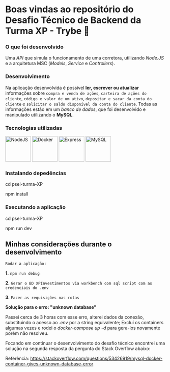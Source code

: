 # Boas vindas ao repositório do Desafio Técnico de Backend da Turma XP - Trybe 🚀

### O que foi desenvolvido

Uma _API_ que simula o funcionamento de uma corretora, utilizando _Node.JS_ e a arquitetura MSC (_Models_, _Service_ e _Controllers_).

### Desenvolvimento

Na aplicação desenvolvida é possível **ler, escrever ou atualizar** informações sobre `compra e venda de ações`, `carteira de ações do cliente`, `código e valor de um ativo`, `depositar e sacar da conta do cliente` e `solicitar o saldo disponível da conta do cliente`. Todas as informações estão em um _banco de dados_, que foi desenvolvido e manipulado utilizando o **MySQL**.

### Tecnologias utilizadas

<img title="NodeJS" alt="NodeJS" height="80" width="80" src="https://cdn.jsdelivr.net/gh/devicons/devicon/icons/nodejs/nodejs-original.svg" /> <img title="Docker" alt="Docker" height="80" width="80" src="https://cdn.jsdelivr.net/gh/devicons/devicon/icons/docker/docker-original.svg" /> <img title="Express" alt="Express" height="80" width="80" src="https://cdn.jsdelivr.net/gh/devicons/devicon/icons/express/express-original.svg" /> <img title="MySQL" alt="MySQL" height="80" width="80" src="https://cdn.jsdelivr.net/gh/devicons/devicon/icons/mysql/mysql-original.svg" />
          

### Instalando depedências

cd psel-turma-XP

npm install

### Executando a aplicação

cd psel-turma-XP

npm run dev

## Minhas considerações durante o desenvolvimento

`Rodar a aplicação:`

**1.** `npm run debug`

**2.** `Gerar o BD XPInvestimentos via workbench com sql script com as credenciais do .env`

**3.** `Fazer as requisições nas rotas`

**Solução para o erro: "unknown database"**

Passei cerca de 3 horas com esse erro, alterei dados da conexão, substituindo o acesso ao _.env_ por a string equivalente; Excluí os containers algumas vezes e rodei o _docker-compose up -d_ para gera-los novamente porém não resolveu.

Focando em continuar o desenvolvimento do desafio técnico encontrei uma solução na segunda resposta da pergunta do Stack Overflow abaixo:

Referência: https://stackoverflow.com/questions/53426919/mysql-docker-container-gives-unknown-database-error
